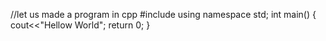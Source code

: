 //let us made a program in cpp
#include<iostream>
  using namespace std;
  int main()
  {
  cout<<"Hellow World";
  return 0;
  }
